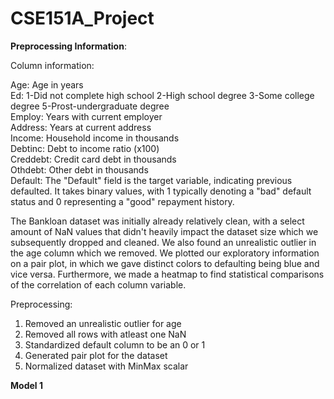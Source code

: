 # CSE151A_Project

**Preprocessing Information**:

Column information:

Age: Age in years  
Ed: 1-Did not complete high school 2-High school degree 3-Some college degree 5-Prost-undergraduate degree  
Employ: Years with current employer  
Address: Years at current address  
Income: Household income in thousands  
Debtinc: Debt to income ratio (x100)  
Creddebt: Credit card debt in thousands  
Othdebt: Other debt in thousands  
Default: The "Default" field is the target variable, indicating previous defaulted. It takes binary values, with 1 typically denoting a "bad" default status and 0 representing a "good" repayment history.  

The Bankloan dataset was initially already relatively clean, with a select amount of NaN values that didn't heavily impact the dataset size which we subsequently dropped and cleaned. We also found an unrealistic outlier in the age column which we removed. We plotted our exploratory information on a pair plot, in which we gave distinct colors to defaulting being blue and vice versa. Furthermore, we made a heatmap to find statistical comparisons of the correlation of each column variable.

Preprocessing:
1. Removed an unrealistic outlier for age
2. Removed all rows with atleast one NaN
3. Standardized default column to be an 0 or 1
4. Generated pair plot for the dataset
5. Normalized dataset with MinMax scalar

**Model 1**

